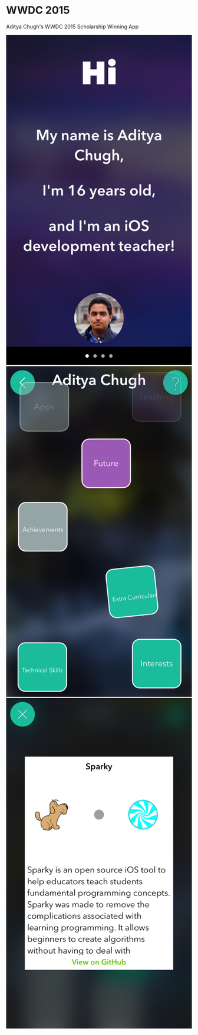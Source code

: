 # WWDC 2015
Aditya Chugh's WWDC 2015 Scholarship Winning App

![alt tag](https://github.com/adityachugh/WWDC-2015/blob/master/Screenshots/1.png)
![alt tag](https://github.com/adityachugh/WWDC-2015/blob/master/Screenshots/2.png)
![alt tag](https://github.com/adityachugh/WWDC-2015/blob/master/Screenshots/3.png)
